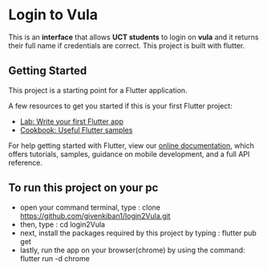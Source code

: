 # Login to Vula

This is an **interface** that allows **UCT students** to login on **vula** and it returns their full name if credentials are correct. This project is built with flutter.

## Getting Started

This project is a starting point for a Flutter application.

A few resources to get you started if this is your first Flutter project:

- [Lab: Write your first Flutter app](https://flutter.dev/docs/get-started/codelab)
- [Cookbook: Useful Flutter samples](https://flutter.dev/docs/cookbook)

For help getting started with Flutter, view our
[online documentation](https://flutter.dev/docs), which offers tutorials,
samples, guidance on mobile development, and a full API reference.

## To run this project on your pc

- open your command terminal, type : clone https://github.com/givenkiban1/login2Vula.git
- then, type : cd login2Vula
- next, install the packages required by this project by typing : flutter pub get
- lastly, run the app on your browser(chrome) by using the command: flutter run -d chrome



